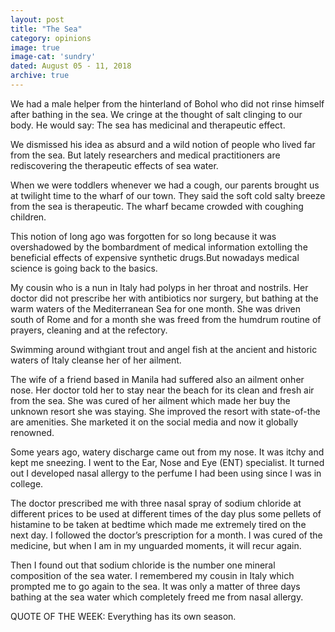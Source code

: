 ```yaml
---
layout: post
title: "The Sea"
category: opinions
image: true
image-cat: 'sundry'
dated: August 05 - 11, 2018
archive: true
---
```


We had a male helper from the hinterland of Bohol who did not rinse himself after bathing in the sea. We cringe at the thought of salt clinging to our body. He would say: The sea has medicinal and therapeutic effect.

We dismissed his idea as absurd and a wild notion of people who lived far from the sea. But lately researchers and medical practitioners are rediscovering the therapeutic effects of sea water.

When we were toddlers whenever we had a cough, our parents brought us at twilight time to the wharf of our town. They said the soft cold salty breeze from the sea is therapeutic. The wharf became crowded with coughing children.

This notion of long ago was forgotten for so long because it was overshadowed by the bombardment of medical information extolling the beneficial effects of expensive synthetic drugs.But nowadays medical science is going back to the basics.

My cousin who is a nun in Italy had polyps in her throat and nostrils. Her doctor did not prescribe her with antibiotics nor surgery, but bathing at the warm waters of the Mediterranean        Sea for one month. She was driven south of Rome and for a month she was freed from the humdrum routine of prayers, cleaning and at the refectory. 

Swimming around withgiant trout and angel fish at the ancient and historic waters of Italy cleanse her of her ailment. 

The wife of a friend based in Manila had suffered also an ailment onher nose. Her doctor told her to stay near the beach for its clean and fresh air from the sea. She was cured of her ailment which made her buy the unknown resort she was staying. She improved the resort with state-of-the are amenities. She marketed it on the social media and now it globally renowned.

Some years ago, watery discharge came out from my nose. It was itchy and kept me sneezing. I went to the Ear, Nose and Eye (ENT) specialist. It turned out I developed nasal allergy to the perfume I had been using since I was in college.

The doctor prescribed me with three nasal spray of sodium chloride at different prices to be used at different times of the day plus some pellets of histamine to be taken at bedtime which made me extremely tired on the next day. I followed the doctor’s prescription for a month. I was cured of the medicine, but when I am in my unguarded moments, it will recur again.

Then I found out that sodium chloride is the number one mineral composition of the sea water. I remembered my cousin in Italy which prompted me to go again to the sea. It was only a matter of three days bathing at the sea water which completely freed me from nasal allergy.

QUOTE OF THE WEEK: Everything has its own season. 
